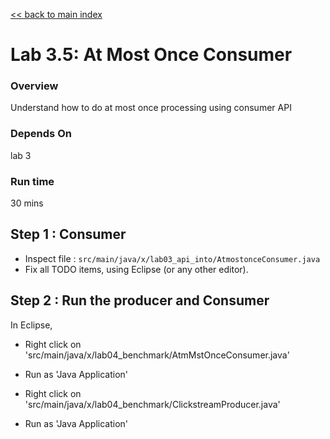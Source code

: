 <link rel='stylesheet' href='../assets/css/main.css'/>

[<< back to main index](../README.md)

Lab 3.5: At Most Once Consumer
==============================

### Overview
Understand how to do at most once processing using consumer API

### Depends On
lab 3

### Run time
30 mins

## Step 1 : Consumer
* Inspect file : `src/main/java/x/lab03_api_into/AtmostonceConsumer.java`  
* Fix all TODO items, using Eclipse (or any other editor).


## Step 2 : Run the producer and Consumer
In Eclipse,
* Right click on 'src/main/java/x/lab04_benchmark/AtmMstOnceConsumer.java'
* Run as 'Java Application'


* Right click on 'src/main/java/x/lab04_benchmark/ClickstreamProducer.java'
* Run as 'Java Application'